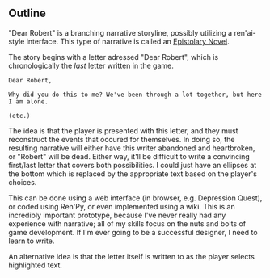 ## Outline

"Dear Robert" is a branching narrative storyline, possibly utilizing a ren'ai-style interface. This type of narrative is called an [Epistolary Novel](http://en.wikipedia.org/wiki/Epistolary_novel).

The story begins with a letter adressed "Dear Robert", which is chronologically the *last* letter written in the game.

```
Dear Robert,

Why did you do this to me? We've been through a lot together, but here I am alone. 

(etc.)
```

The idea is that the player is presented with this letter, and they must reconstruct the events that occured for themselves. In doing so, the resulting narrative will either have this writer abandoned and heartbroken, or "Robert" will be dead. Either way, it'll be difficult to write a convincing first/last letter that covers both possibilities. I could just have an ellipses at the bottom which is replaced by the appropriate text based on the player's choices.

This can be done using a web interface (in browser, e.g. Depression Quest), or coded using Ren'Py, or even implemented using a wiki. This is an incredibly important prototype, because I've never really had any experience with narrative; all of my skills focus on the nuts and bolts of game development. If I'm ever going to be a successful designer, I need to learn to write.

An alternative idea is that the letter itself is written to as the player selects highlighted text.